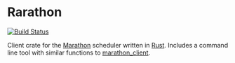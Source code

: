 # Rarathon

[![Build Status](https://travis-ci.org/deverton/rarathon.svg?branch=master)](https://travis-ci.org/deverton/rarathon)

Client crate for the [Marathon](https://github.com/mesosphere/marathon) scheduler written in [Rust](http://www.rust-lang.org/).
Includes a command line tool with similar functions to [marathon_client](https://github.com/mesosphere/marathon_client/).
